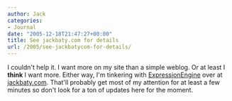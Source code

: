 ```yaml
---
author: Jack
categories:
- Journal
date: "2005-12-18T21:47:27+00:00"
title: See jackbaty.com for details
url: /2005/see-jackbatycom-for-details/
---
```


I couldn't help it. I want more on my site than a simple weblog. Or at least I **think** I want more. Either way, I'm tinkering with [ExpressionEngine][1] over at [jackbaty.com][2]. That'll probably get most of my attention for at least a few minutes so don't look for a ton of updates here for the moment.

 [1]: http://www.pmachine.com
 [2]: https://jackbaty.com